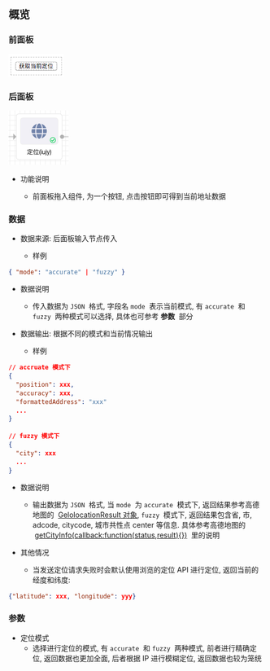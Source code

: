 ## 概览

### 前面板

![Screen Shot 2020-05-28 at 9.45.15 am.png](images/location_1.png)

### 后面板

![Screen Shot 2020-05-28 at 9.47.18 am.png](images/location_2.png)

- 功能说明

  - 前面板拖入组件, 为一个按钮, 点击按钮即可得到当前地址数据

### 数据

- 数据来源: 后面板输入节点传入

  - 样例

```json
{ "mode": "accurate" | "fuzzy" }
```

- 数据说明

  - 传入数据为 `JSON`  格式, 字段名 `mode`  表示当前模式, 有 `accurate`  和 `fuzzy`  两种模式可以选择, 具体也可参考 **参数**  部分

- 数据输出: 根据不同的模式和当前情况输出

  - 样例

```json
// accruate 模式下
{
  "position": xxx,
  "accuracy": xxx,
  "formattedAddress": "xxx"
  ...
}

// fuzzy 模式下
{
  "city": xxx
  ...
}
```

- 数据说明

  - 输出数据为 `JSON`  格式, 当 `mode`  为 `accurate`  模式下, 返回结果参考高德地图的  [GelolocationResult 对象](https://lbs.amap.com/api/javascript-api/reference/location), `fuzzy`  模式下, 返回结果包含省, 市, adcode, citycode, 城市共性点 center 等信息. 具体参考高德地图的  [getCityInfo(callback:function(status,result){})](https://lbs.amap.com/api/javascript-api/reference/location)  里的说明

- 其他情况
  - 当发送定位请求失败时会默认使用浏览的定位 API 进行定位, 返回当前的经度和纬度:

```json
{"latitude": xxx, "longitude": yyy}
```

### 参数

- 定位模式
  - 选择进行定位的模式, 有 `accurate`  和 `fuzzy`  两种模式, 前者进行精确定位, 返回数据也更加全面, 后者根据 IP 进行模糊定位, 返回数据也较为笼统
